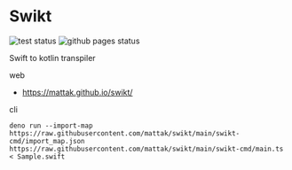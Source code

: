 # Swikt

![test status](https://github.com/mattak/swikt/actions/workflows/test.yml/badge.svg?branch=main) ![github pages status](https://github.com/mattak/swikt/actions/workflows/gh-pages.yml/badge.svg?branch=main)


Swift to kotlin transpiler

web
- https://mattak.github.io/swikt/

cli

```
deno run --import-map https://raw.githubusercontent.com/mattak/swikt/main/swikt-cmd/import_map.json https://raw.githubusercontent.com/mattak/swikt/main/swikt-cmd/main.ts < Sample.swift
```

